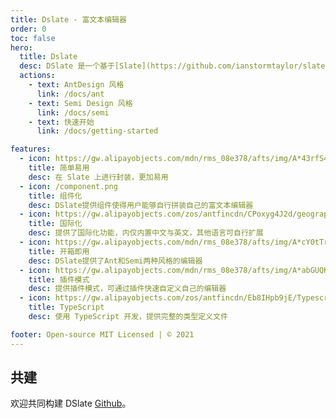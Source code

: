 ```yaml
---
title: Dslate - 富文本编辑器
order: 0
toc: false
hero:
  title: Dslate
  desc: DSlate 是一个基于[Slate](https://github.com/ianstormtaylor/slate) 构建的的富文本编辑器。你可以通过插件的方式轻松自定义节点、工具等元素。
  actions:
    - text: AntDesign 风格
      link: /docs/ant
    - text: Semi Design 风格
      link: /docs/semi
    - text: 快速开始
      link: /docs/getting-started

features:
  - icon: https://gw.alipayobjects.com/mdn/rms_08e378/afts/img/A*43rfS4dD0MUAAAAAAAAAAABkARQnAQ
    title: 简单易用
    desc: 在 Slate 上进行封装，更加易用
  - icon: /component.png
    title: 组件化
    desc: DSlate提供组件使得用户能够自行拼装自己的富文本编辑器
  - icon: https://gw.alipayobjects.com/zos/antfincdn/CPoxyg4J2d/geography.png
    title: 国际化
    desc: 提供了国际化功能，内仅内置中文与英文，其他语言可自行扩展
  - icon: https://gw.alipayobjects.com/mdn/rms_08e378/afts/img/A*cY0tTr8q3Y4AAAAAAAAAAABkARQnAQ
    title: 开箱即用
    desc: DSlate提供了Ant和Semi两种风格的编辑器
  - icon: https://gw.alipayobjects.com/mdn/rms_08e378/afts/img/A*abGUQKUocSMAAAAAAAAAAABkARQnAQ
    title: 插件模式
    desc: 提供插件模式，可通过插件快速自定义自己的编辑器
  - icon: https://gw.alipayobjects.com/zos/antfincdn/Eb8IHpb9jE/Typescript_logo_2020.svg
    title: TypeScript
    desc: 使用 TypeScript 开发，提供完整的类型定义文件

footer: Open-source MIT Licensed | © 2021
---
```


## 共建

欢迎共同构建 DSlate [Github](https://github.com/rojer95/dslate)。
